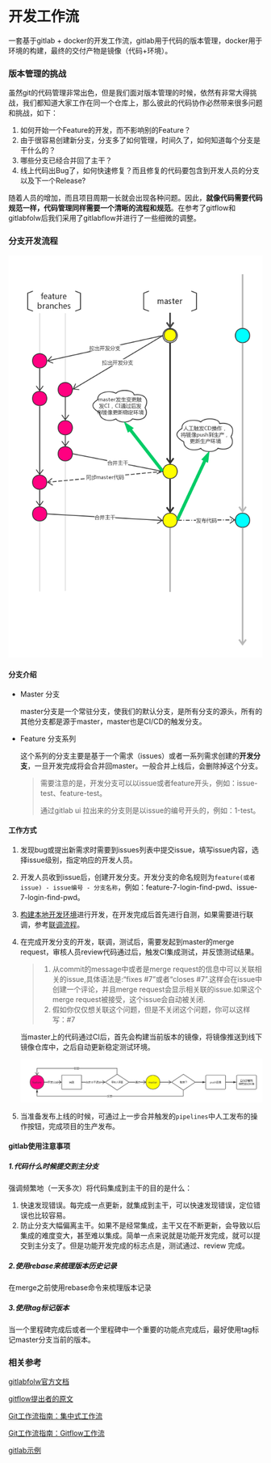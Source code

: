 # 开发工作流

一套基于gitlab + docker的开发工作流，gitlab用于代码的版本管理，docker用于环境的构建，最终的交付产物是镜像（代码+环境）。

### 版本管理的挑战

虽然git的代码管理非常出色，但是我们面对版本管理的时候，依然有非常大得挑战，我们都知道大家工作在同一个仓库上，那么彼此的代码协作必然带来很多问题和挑战，如下：

1. 如何开始一个Feature的开发，而不影响别的Feature？
2. 由于很容易创建新分支，分支多了如何管理，时间久了，如何知道每个分支是干什么的？
3. 哪些分支已经合并回了主干？
4. 线上代码出Bug了，如何快速修复？而且修复的代码要包含到开发人员的分支以及下一个Release?

随着人员的增加，而且项目周期一长就会出现各种问题。因此，**就像代码需要代码规范一样，代码管理同样需要一个清晰的流程和规范**。在参考了gitflow和gitlabfolw后我们采用了gitlabflow并进行了一些细微的调整。

### 分支开发流程

![workflow](/images/workflow.png)

#### 分支介绍

* Master 分支

  master分支是一个常驻分支，使我们的默认分支，是所有分支的源头，所有的其他分支都是源于master，master也是CI/CD的触发分支。


* Feature 分支系列

  这个系列的分支主要是基于一个需求（issues）或者一系列需求创建的**开发分支**，一旦开发完成将会合并回master。一般合并上线后，会删除掉这个分支。

  > 需要注意的是，开发分支可以以issue或者feature开头，例如：issue-test、feature-test。
  >
  > 通过gitlab ui 拉出来的分支则是以issue的编号开头的，例如：1-test。

#### 工作方式

1. 发现bug或提出新需求时需要到issues列表中提交issue，填写issue内容，选择issue级别，指定响应的开发人员。

2. 开发人员收到issue后，创建开发分支。开发分支的命名规则为`feature(或者issue) - issue编号 - 分支名称`，例如：feature-7-login-find-pwd、issue-7-login-find-pwd。

3. [构建本地开发环境](/dev/develop.md)进行开发，在开发完成后首先进行自测，如果需要进行联调，参考[联调流程]()。

4. 在完成开发分支的开发，联调，测试后，需要发起到master的merge request，审核人员review代码通过后，触发CI集成测试，并反馈测试结果。

   > 1. 从commit的message中或者是merge request的信息中可以关联相关的issue,具体语法是:“fixes \#7”或者“closes \#7”.这样会在issue中创建一个评论，并且merge request会显示相关联的issue.如果这个merge request被接受，这个issue会自动被关闭.
   > 2. 假如你仅仅想关联这个问题，但是不关闭这个问题，你可以这样写：\#7

   当master上的代码通过CI后，首先会构建当前版本的镜像，将镜像推送到线下镜像仓库中，之后自动更新稳定测试环境。

   ![合并流程](/images/merge.png)

5. 当准备发布上线的时候，可通过上一步合并触发的`pipelines`中人工发布的操作按钮，完成项目的生产发布。

#### gitlab使用注意事项

##### 1.代码什么时候提交到主分支

强调频繁地（一天多次）将代码集成到主干的目的是什么：

1. 快速发现错误。每完成一点更新，就集成到主干，可以快速发现错误，定位错误也比较容易。
2. 防止分支大幅偏离主干。如果不是经常集成，主干又在不断更新，会导致以后集成的难度变大，甚至难以集成。简单一点来说就是功能开发完成，就可以提交到主分支了。但是功能开发完成的标志点是，测试通过、review 完成。

##### 2.使用rebase来梳理版本历史记录

在merge之前使用rebase命令来梳理版本记录

##### 3.使用tag标记版本

当一个里程碑完成后或者一个里程碑中一个重要的功能点完成后，最好使用tag标记master分支当前的版本。

### 相关参考

[gitlabfolw官方文档](https://docs.gitlab.com.cn/ce/workflow/gitlab_flow.html#introduction)

[gitflow提出者的原文](http://nvie.com/posts/a-successful-git-branching-model/)

[Git工作流指南：集中式工作流](http://blog.jobbole.com/76847/)

[Git工作流指南：Gitflow工作流](http://blog.jobbole.com/76867/)

[gitlab示例](https://gitlab.com/gitlab-org/gitlab-ce/issues)
